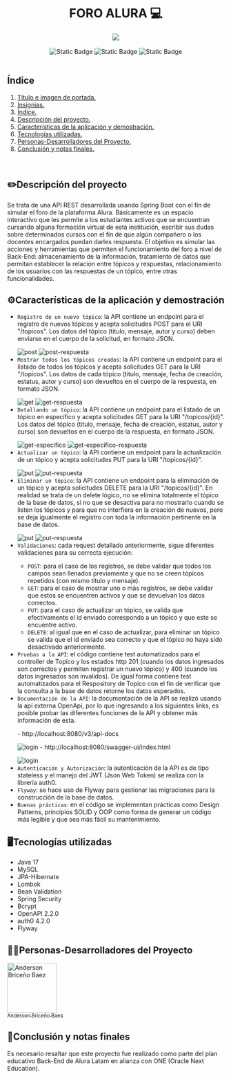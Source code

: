 <h1 align="center" id="titulo-e-imagen-de-portada"> FORO ALURA 💻</h1>

<div align="center" id="titulo-e-imagen-de-portada">
        <img src="https://github.com/abriceno221/Foro-de-Alura/assets/132310492/bbb347ba-edd5-4d23-84c2-d4d26d092ea8">
</div>
<br>

<div align = "center" id="insignias">
    <span style="display: inline-block;">
        <img alt="Static Badge" src="https://img.shields.io/badge/relase%20date-november2023-green">
        <img alt="Static Badge" src="https://img.shields.io/badge/JavaSE17-purple">
        <img alt="Static Badge" src="https://img.shields.io/badge/status-finished-red">     
    </span>
</div>

<br>

<h2 id="indice">Índice</h2>

<ol>
    <li><a href="#titulo-e-imagen-de-portada">Título e imagen de portada.</a></li>
    <li><a href="#insignias">Insignias.</a></li>
    <li><a href="#indice">Índice.</a></li>
    <li><a href="#descripcion-del-proyecto">Descripción del proyecto.</a></li>
    <li><a href="#caracteristicas-de-la-aplicacion-y-demostracion">Características de la aplicación y demostración.</a></li>
    <li><a href="#tecnologias-utilizadas">Tecnologías utilizadas.</a></li>
    <li><a href="#personas-desarrolladores-del-proyecto">Personas-Desarrolladores del Proyecto.</a></li>
    <li><a href="#conclusion-y-notas-finales">Conclusión y notas finales.</a></li>
</ol>

<br>
<h2 id="descripcion-del-proyecto">✏️Descripción del proyecto</h2>
Se trata de una API REST desarrollada usando Spring Boot con el fin de simular el foro de la plataforma Alura. Básicamente es un espacio interactivo que les permite a los estudiantes activos que 
se encuentran cursando alguna formación virtual de esta institución, escribir sus dudas sobre determinados cursos con el fin de que algún compañero o los docentes encargados puedan 
darles respuesta. El objetivo es simular las acciones y herramientas que permiten el funcionamiento del foro a nivel de Back-End: almacenamiento de la información, tratamiento de 
datos que permitan establecer la relación entre tópicos y respuestas, relacionamiento de los usuarios con las respuestas de un tópico, entre otras funcionalidades.

<h2 id="caracteristicas-de-la-aplicacion-y-demostracion">⚙️Características de la aplicación y demostración</h2>
<ul>
    <li><code>Registro de un nuevo tópico</code>: la API contiene un endpoint para el registro de nuevos tópicos y acepta solicitudes POST para el URI "/topicos".
      Los datos del tópico (titulo, mensaje, autor y curso) deben enviarse en el cuerpo de la solicitud, en formato JSON.
      <p></p>
      <img alt="post" src="https://github.com/abriceno221/Foro-de-Alura/assets/132310492/813deec4-9099-4402-974a-1baa13efcb53">
        <img alt="post-respuesta" src="https://github.com/abriceno221/Foro-de-Alura/assets/132310492/b2f935bd-19b8-4feb-bb08-918f7b715050">
    </li>
    <li><code>Mostrar todos los tópicos creados</code>: la API contiene un endpoint para el listado de todos los tópicos y acepta solicitudes GET para la URI "/topicos".
      Los datos de cada tópico (titulo, mensaje, fecha de creación, estatus, autor y curso) son devueltos en el cuerpo de la respuesta, en formato JSON.
      <p></p>
      <img alt="get" src="https://github.com/abriceno221/Foro-de-Alura/assets/132310492/81b275d8-c938-4bcc-bd37-ca45e02b41c9">
        <img alt="get-respuesta" src="https://github.com/abriceno221/Foro-de-Alura/assets/132310492/73c8b142-2223-4ef0-9b9e-068118a789f6">
    </li>
    <li><code>Detallando un tópico</code>: la API contiene un endpoint para el listado de un tópico en específico y acepta solicitudes GET para la URI "/topicos/{id}".
      Los datos del tópico (titulo, mensaje, fecha de creación, estatus, autor y curso) son devueltos en el cuerpo de la respuesta, en formato JSON.
      <p></p>
      <img alt="get-especifico" src="https://github.com/abriceno221/Foro-de-Alura/assets/132310492/a4952c24-babc-4f43-876e-2940ecc0d870">
      <img alt="get-especifico-respuesta" src="https://github.com/abriceno221/Foro-de-Alura/assets/132310492/763275c9-44f8-43ef-b616-e7864435f77f"> 
    </li>
    <li><code>Actualizar un tópico</code>: la API contiene un endpoint para la actualización de un tópico y acepta solicitudes PUT para la URI "/topicos/{id}".
      <p></p>
      <img alt="put" src="https://github.com/abriceno221/Foro-de-Alura/assets/132310492/2af94cdd-0a61-4cbc-be6d-17638b9667c6">
      <img alt="put-respuesta" src="https://github.com/abriceno221/Foro-de-Alura/assets/132310492/4930e2d9-d573-40cd-8f04-08a9583f09cb">
    </li>
    <li><code>Eliminar un tópico</code>: la API contiene un endpoint para la eliminación de un tópico y acepta solicitudes DELETE para la URI "/topicos/{id}". En realidad se trata de un delete lógico, no se
      elimina totalmente el tópico de la base de datos, si no que se desactiva para no mostrarlo cuando se listen los tópicos y para que no interfiera en la creación de nuevos, pero se deja igualmente el registro 
      con toda la información pertinente en la base de datos.
      <p></p>
      <img alt="put" src="https://github.com/abriceno221/Foro-de-Alura/assets/132310492/7a19a59b-4b3b-42a1-90c6-b5bcfb1d79de">
      <img alt="put-respuesta" src="https://github.com/abriceno221/Foro-de-Alura/assets/132310492/ecb77331-e753-4bf8-88ad-333b31f39128">
    </li>
    <li><code>Validaciones</code>: cada request detallado anteriormente, sigue diferentes validaciones para su correcta ejecución:
      <p></p>
      <ul>
        <li><code>POST</code>: para el caso de los registros, se debe validar que todos los campos sean llenados previamente y que no se creen tópicos repetidos (con mismo título y mensaje).</li>
        <li><code>GET</code>: para el caso de mostrar uno o más registros, se debe validar que estos se encuentren activos y que se devuelvan los datos correctos.</li>
        <li><code>PUT</code>: para el caso de actualizar un tópico, se valida que efectivamente el id enviado corresponda a un tópico y que este se encuentre activo.</li>
        <li><code>DELETE</code>: al igual que en el caso de actualizar, para eliminar un tópico se valida que el id enviado sea correcto y que el tópico no haya sido desactivado anteriormente.</li>
      </ul>
    </li>
    <li><code>Pruebas a la API</code>: el código contiene test automatizados para el controller de Topico y los estados http 201 (cuando los datos ingresados son correctos y permiten registrar un nuevo tópico) y 400 (cuando los datos ingresados son invalidos). De igual forma contiene test automatizados para el Respository de Topico con el fin de verificar que la consulta a la base de datos retorne los datos esperados.
    </li>
<li><code>Documentación de la API</code>: la documentación de la API se realizó usando la api externa OpenApi, por lo que ingresando a los siguientes links, es posible probar las diferentes funciones de la API 
        y obtener más información de esta.
      <p></p>
        - http://localhost:8080/v3/api-docs
        <p></p>
        <img alt="login" src="https://github.com/abriceno221/Foro-de-Alura/assets/132310492/934ceafd-758d-44a4-bc13-3ab98b83583a">
        - http://localhost:8080/swagger-ui/index.html
        <p></p>
      <img alt="login" src="https://github.com/abriceno221/Foro-de-Alura/assets/132310492/9b29bb2e-15fe-476b-91db-fdde4691634f">
    </li>
    <li><code>Autenticación y Autorización</code>: la autenticación de la API es de tipo stateless y el manejo del JWT (Json Web Token) se realiza con la librería auth0. 
    </li>
    </li>
    <li><code>Flyway</code>: se hace uso de Flyway para gestionar las migraciones para la construcción de la base de datos.
    </li>
    </li>
    <li><code>Buenas prácticas</code>: en el código se implementan prácticas como Design Patterns, principios SOLID y OOP como forma de generar un código más legible y que sea más fácil su mantenimiento.
    </li>
</ul>

<h2 id="tecnologias-utilizadas">🖥️Tecnologías utilizadas</h2>
<ul>
    <li>Java 17</li>
    <li>MySQL</li>
    <li>JPA-Hibernate</li>
    <li>Lombok</li>
    <li>Bean Validation</li>
    <li>Spring Security</li>
    <li>Bcrypt</li>
    <li>OpenAPI 2.2.0</li>
    <li>auth0 4.2.0</li>
    <li>Flyway</li>
</ul>
  
<h2 id="personas-desarrolladores-del-proyecto">🧑‍💻Personas-Desarrolladores del Proyecto</h2>
<a href="https://github.com/abriceno221">
  <img src="https://github.com/abriceno221/Conversor/assets/132310492/49dac16e-fb44-4779-bff7-05ac8593aee4" width="115" alt="Anderson Briceño Baez">
  <br>
  <sub>Anderson Briceño Baez</sub>
</a>

<h2 id="conclusion-y-notas-finales">📜Conclusión y notas finales</h2>
Es necesario resaltar que este proyecto fue realizado como parte del plan educativo Back-End de Alura Latam en alianza con ONE (Oracle Next Education).
